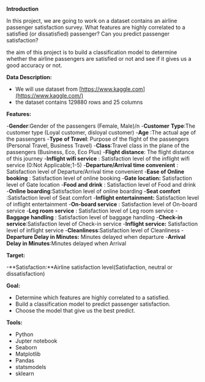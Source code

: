 

**Introduction**

In this project, we are going to work on a dataset contains an airline passenger satisfaction survey. What features are highly correlated to a satisfied (or dissatisfied) passenger? Can you predict passenger satisfaction?

the aim of this project is to build a classification model to determine whether the airline passengers are satisfied or not and see if it gives us a good accuracy or not.

**Data Description:**

- We will use dataset from [https://www.kaggle.com](https://www.kaggle.com/)
- the dataset contains 129880 rows and 25 columns

**Features:**

-**Gender**:Gender of the passengers (Female, Male)/n
-**Customer** **Type**:The customer type (Loyal customer, disloyal customer)
-**Age** :The actual age of the passengers
-**Type** **of Travel**: Purpose of the flight of the passengers (Personal Travel, Business Travel)
-**Class**:Travel class in the plane of the passengers (Business, Eco, Eco Plus)
-**Flight distance**: The flight distance of this journey
-**Inflight wifi service** : Satisfaction level of the inflight wifi service (0:Not Applicable;1-5)
-**Departure/Arrival time convenient** : Satisfaction level of Departure/Arrival time convenient
-**Ease of Online booking** : Satisfaction level of online booking
-**Gate location:** Satisfaction level of Gate location
-**Food and drink** : Satisfaction level of Food and drink
-**Online boarding**:Satisfaction level of online boarding
-**Seat comfort** :Satisfaction level of Seat comfort
-**Inflight entertainment:** Satisfaction level of inflight entertainment
-**On-board service** : Satisfaction level of On-board service
-**Leg room service** : Satisfaction level of Leg room service
-**Baggage handling** : Satisfaction level of baggage handling
-**Check-in service**:Satisfaction level of Check-in service
-**Inflight service:** Satisfaction level of inflight service
-**Cleanliness**:Satisfaction level of Cleanliness
-**Departure Delay in Minutes:** Minutes delayed when departure
-**Arrival Delay in Minutes**:Minutes delayed when Arrival

**Target:**

-**Satisfaction:**Airline satisfaction level(Satisfaction, neutral or dissatisfaction)

**Goal:**

- Determine which features are highly correlated to a satisfied.
- Build a classification model to predict passenger satisfaction.
- Choose the model that give us the best predict.

**Tools:**

- Python
- Jupter notebook
- Seaborn
- Matplotlib
- Pandas
- statsmodels
- sklearn
